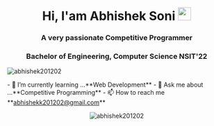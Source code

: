 <h1 align="center">Hi, I'am Abhishek Soni <img src="https://raw.githubusercontent.com/iampavangandhi/iampavangandhi/master/gifs/Hi.gif" width="30px"></h1>

<h3 align="center">A very passionate Competitive Programmer</h3>
<h3 align="center">Bachelor of Engineering, Computer Science NSIT'22</h3>

<p align="left"> <img src="https://komarev.com/ghpvc/?username=abhishek201202&label=Views&color=blue&style=plastic" alt="abhishek201202" /> </p>
- 🌱 I’m currently learning ...**Web Development**
- 💬 Ask me about ...**Competitive Programming**
- 📫 How to reach me **<a href="mailto:abhishekk201202@gmail.com">abhishekk201202@gmail.com</a>**

<p align="center"> <img src=https://github-readme-stats.vercel.app/api?username=abhishek201202&show_icons=true alt=abhishek201202 /> </p>




<!--
**abhishek201202/abhishek201202** is a ✨ _special_ ✨ repository because its `README.md` (this file) appears on your GitHub profile.

Here are some ideas to get you started:

- 🔭 I’m currently working on ...
- 👯 I’m looking to collaborate on ...
- 🤔 I’m looking for help with ...
- 😄 Pronouns: ...
- ⚡ Fun fact: ...
-->
